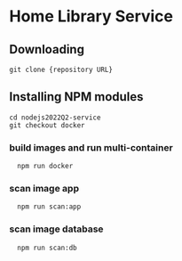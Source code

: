 # Home Library Service

## Downloading

```
git clone {repository URL}
```

## Installing NPM modules

```
cd nodejs2022Q2-service
git checkout docker

```


### build images and run multi-container
```
  npm run docker
```

### scan image app
```
  npm run scan:app
```
### scan image database
```
  npm run scan:db
```
